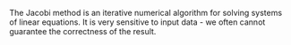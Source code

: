 The Jacobi method is an iterative numerical algorithm for solving systems of linear equations. It is very sensitive to input data - we often cannot guarantee the correctness of the result.
